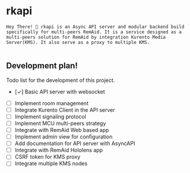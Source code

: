 # rkapi
```
Hey There! 🙌 rkapi is an Async API server and modular backend build specifically for multi-peers RemAid. It is a service designed as a multi-peers solution for RemAid by integration Kurento Media Server(KMS). It also serve as a proxy to multiple KMS.


```
## Development plan!
Todo list for the development of this project.

- [✓] Basic API server with websocket
- [ ] Implement room management
- [ ] Integrate Kurento Client in the API server
- [ ] Implement signaling protocol
- [ ] Implement MCU multi-peers strategy
- [ ] Integrate with RemAid Web based app
- [ ] Implement admin view for configuration
- [ ] Add documentation for API server with AsyncAPI
- [ ] Integrate with RemAid Hololens app
- [ ] CSRF token for KMS proxy
- [ ] Integrate multiple KMS nodes
